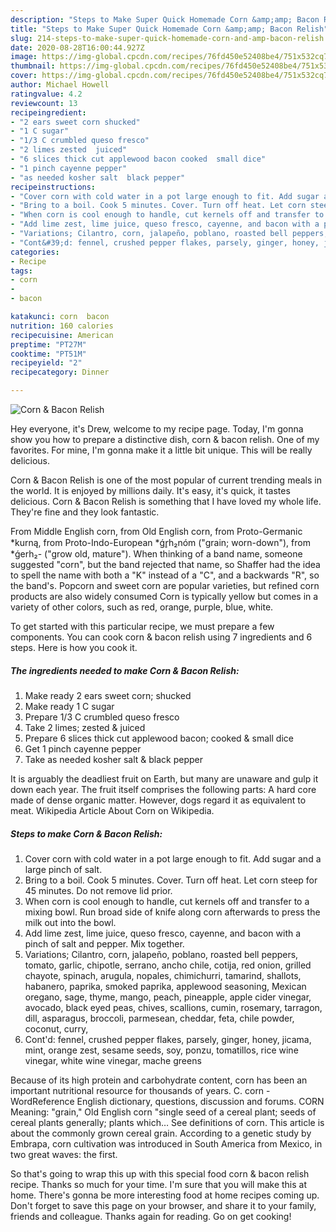 ```yaml
---
description: "Steps to Make Super Quick Homemade Corn &amp;amp; Bacon Relish"
title: "Steps to Make Super Quick Homemade Corn &amp;amp; Bacon Relish"
slug: 214-steps-to-make-super-quick-homemade-corn-and-amp-bacon-relish
date: 2020-08-28T16:00:44.927Z
image: https://img-global.cpcdn.com/recipes/76fd450e52408be4/751x532cq70/corn-bacon-relish-recipe-main-photo.jpg
thumbnail: https://img-global.cpcdn.com/recipes/76fd450e52408be4/751x532cq70/corn-bacon-relish-recipe-main-photo.jpg
cover: https://img-global.cpcdn.com/recipes/76fd450e52408be4/751x532cq70/corn-bacon-relish-recipe-main-photo.jpg
author: Michael Howell
ratingvalue: 4.2
reviewcount: 13
recipeingredient:
- "2 ears sweet corn shucked"
- "1 C sugar"
- "1/3 C crumbled queso fresco"
- "2 limes zested  juiced"
- "6 slices thick cut applewood bacon cooked  small dice"
- "1 pinch cayenne pepper"
- "as needed kosher salt  black pepper"
recipeinstructions:
- "Cover corn with cold water in a pot large enough to fit. Add sugar and a large pinch of salt."
- "Bring to a boil. Cook 5 minutes. Cover. Turn off heat. Let corn steep for 45 minutes. Do not remove lid prior."
- "When corn is cool enough to handle, cut kernels off and transfer to a mixing bowl. Run broad side of knife along corn afterwards to press the milk out into the bowl."
- "Add lime zest, lime juice, queso fresco, cayenne, and bacon with a pinch of salt and pepper. Mix together."
- "Variations; Cilantro, corn, jalapeño, poblano, roasted bell peppers, tomato, garlic, chipotle, serrano, ancho chile, cotija, red onion, grilled chayote, spinach, arugula, nopales, chimichurri, tamarind, shallots, habanero, paprika, smoked paprika, applewood seasoning, Mexican oregano, sage, thyme, mango, peach, pineapple, apple cider vinegar, avocado, black eyed peas, chives, scallions, cumin, rosemary, tarragon, dill, asparagus, broccoli, parmesean, cheddar, feta, chile powder, coconut, curry,"
- "Cont&#39;d: fennel, crushed pepper flakes, parsely, ginger, honey, jicama, mint, orange zest, sesame seeds, soy, ponzu, tomatillos, rice wine vinegar, white wine vinegar, mache greens"
categories:
- Recipe
tags:
- corn
- 
- bacon

katakunci: corn  bacon 
nutrition: 160 calories
recipecuisine: American
preptime: "PT27M"
cooktime: "PT51M"
recipeyield: "2"
recipecategory: Dinner

---
```



![Corn &amp; Bacon Relish](https://img-global.cpcdn.com/recipes/76fd450e52408be4/751x532cq70/corn-bacon-relish-recipe-main-photo.jpg)

Hey everyone, it's Drew, welcome to my recipe page. Today, I'm gonna show you how to prepare a distinctive dish, corn &amp; bacon relish. One of my favorites. For mine, I'm gonna make it a little bit unique. This will be really delicious.

Corn &amp; Bacon Relish is one of the most popular of current trending meals in the world. It is enjoyed by millions daily. It's easy, it's quick, it tastes delicious. Corn &amp; Bacon Relish is something that I have loved my whole life. They're fine and they look fantastic.

From Middle English corn, from Old English corn, from Proto-Germanic *kurną, from Proto-Indo-European *ǵr̥h₂nóm (&#34;grain; worn-down&#34;), from *ǵerh₂- (&#34;grow old, mature&#34;). When thinking of a band name, someone suggested &#34;corn&#34;, but the band rejected that name, so Shaffer had the idea to spell the name with both a &#34;K&#34; instead of a &#34;C&#34;, and a backwards &#34;R&#34;, so the band&#39;s. Popcorn and sweet corn are popular varieties, but refined corn products are also widely consumed Corn is typically yellow but comes in a variety of other colors, such as red, orange, purple, blue, white.


To get started with this particular recipe, we must prepare a few components. You can cook corn &amp; bacon relish using 7 ingredients and 6 steps. Here is how you cook it.

<!--inarticleads1-->

##### The ingredients needed to make Corn &amp; Bacon Relish:

1. Make ready 2 ears sweet corn; shucked
1. Make ready 1 C sugar
1. Prepare 1/3 C crumbled queso fresco
1. Take 2 limes; zested &amp; juiced
1. Prepare 6 slices thick cut applewood bacon; cooked &amp; small dice
1. Get 1 pinch cayenne pepper
1. Take as needed kosher salt &amp; black pepper


It is arguably the deadliest fruit on Earth, but many are unaware and gulp it down each year. The fruit itself comprises the following parts: A hard core made of dense organic matter. However, dogs regard it as equivalent to meat. Wikipedia Article About Corn on Wikipedia. 

<!--inarticleads2-->

##### Steps to make Corn &amp; Bacon Relish:

1. Cover corn with cold water in a pot large enough to fit. Add sugar and a large pinch of salt.
1. Bring to a boil. Cook 5 minutes. Cover. Turn off heat. Let corn steep for 45 minutes. Do not remove lid prior.
1. When corn is cool enough to handle, cut kernels off and transfer to a mixing bowl. Run broad side of knife along corn afterwards to press the milk out into the bowl.
1. Add lime zest, lime juice, queso fresco, cayenne, and bacon with a pinch of salt and pepper. Mix together.
1. Variations; Cilantro, corn, jalapeño, poblano, roasted bell peppers, tomato, garlic, chipotle, serrano, ancho chile, cotija, red onion, grilled chayote, spinach, arugula, nopales, chimichurri, tamarind, shallots, habanero, paprika, smoked paprika, applewood seasoning, Mexican oregano, sage, thyme, mango, peach, pineapple, apple cider vinegar, avocado, black eyed peas, chives, scallions, cumin, rosemary, tarragon, dill, asparagus, broccoli, parmesean, cheddar, feta, chile powder, coconut, curry,
1. Cont&#39;d: fennel, crushed pepper flakes, parsely, ginger, honey, jicama, mint, orange zest, sesame seeds, soy, ponzu, tomatillos, rice wine vinegar, white wine vinegar, mache greens


Because of its high protein and carbohydrate content, corn has been an important nutritional resource for thousands of years. C. corn - WordReference English dictionary, questions, discussion and forums. CORN Meaning: &#34;grain,&#34; Old English corn &#34;single seed of a cereal plant; seeds of cereal plants generally; plants which… See definitions of corn. This article is about the commonly grown cereal grain. According to a genetic study by Embrapa, corn cultivation was introduced in South America from Mexico, in two great waves: the first. 

So that's going to wrap this up with this special food corn &amp; bacon relish recipe. Thanks so much for your time. I'm sure that you will make this at home. There's gonna be more interesting food at home recipes coming up. Don't forget to save this page on your browser, and share it to your family, friends and colleague. Thanks again for reading. Go on get cooking!
